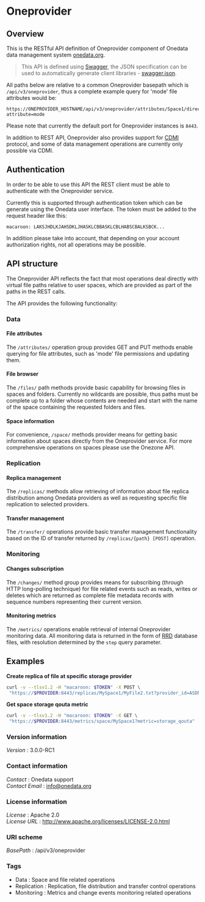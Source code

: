 # Oneprovider


<a name="overview"></a>
## Overview
This is the RESTful API definition of Oneprovider component of Onedata data management system [onedata.org](http://www.onedata.org).

> This API is defined using [Swagger](http://swagger.io/), the JSON specification can be used to automatically generate
> client libraries - [swagger.json](../../../swagger/oneprovider/swagger.json).

All paths below are relative to a common Oneprovider basepath which is `/api/v3/oneprovider`, thus a complete example
query for 'mode' file attributes would be:
 ```
 https://ONEPROVIDER_HOSTNAME/api/v3/oneprovider/attributes/Space1/directory1/file1.txt?attribute=mode
 ```
Please note that currently the default port for Oneprovider instances is `8443`.

In addition to REST API, Oneprovider also provides support for [CDMI](../../cdmi/cdmi.html) protocol, 
and some of data management operations are currently only possible via CDMI.


## Authentication
In order to be able to use this API the REST client must be able to authenticate with the Oneprovider service.

Currently this is supported through authentication token which can be generate using the Onedata user interface. 
The token must be added to the request header like this:
 ```
 macaroon: LAKSJHDLKJAHSDKLJHASKLCBBASKLCBLHABSCBALKSBCK...
 ```

In addition please take into account, that depending on your account authorization rights, not all operations
may be possible.

## API structure
The Oneprovider API reflects the fact that most operations deal directly with virtual file paths relative to
user spaces, which are provided as part of the paths in the REST calls.

The API provides the following functionality:

### Data

#### File attributes
The `/attributes/` operation group provides GET and PUT methods enable querying
for file attributes, such as 'mode' file permissions and updating them.

#### File browser
The `/files/` path methods provide basic capability for browsing files in spaces and folders.
Currently no wildcards are possible, thus paths must be complete up to a folder whose
contents are needed and start with the name of the space containing the requested folders and files.

#### Space information
For convenience, `/space/` methods provider means for getting basic information about
spaces directly from the Oneprovider service. For more comprehensive operations
on spaces please use the Onezone API.

### Replication

#### Replica management
The `/replicas/` methods allow retrieving of information about file replica distribution
among Onedata providers as well as requesting specific file replication to selected
providers.

#### Transfer management
The `/transfer/` operations provide basic transfer management functionality based on the ID of transfer
returned by `/replicas/{path} [POST]` operation. 

### Monitoring

#### Changes subscription
The `/changes/` method group provides means for subscribing (through HTTP long-polling technique) for
file related events such as reads, writes or deletes which are returned as complete file metadata
records with sequence numbers representing their current version.

#### Monitoring metrics
The `/metrics/` operations enable retrieval of internal Oneprovider monitoring data.
All monitoring data is returned in the form of [RRD](http://oss.oetiker.ch/rrdtool/) 
database files, with resolution determined by the `step` query parameter.

## Examples

**Create replica of file at specific storage provider**
```bash
curl -v --tlsv1.2 -H "macaroon: $TOKEN" -X POST \
 "https://$PROVIDER:8443/replicas/MySpace1/MyFile2.txt?provider_id=ASDNKJASF"
```

**Get space storage qouta metric**
```bash
curl -v --tlsv1.2 -H "macaroon: $TOKEN" -X GET \
 "https://$PROVIDER:8443/metrics/space/MySpace1?metric=storage_qouta"
```


### Version information
*Version* : 3.0.0-RC1


### Contact information
*Contact* : Onedata support  
*Contact Email* : info@onedata.org


### License information
*License* : Apache 2.0  
*License URL* : http://www.apache.org/licenses/LICENSE-2.0.html


### URI scheme
*BasePath* : /api/v3/oneprovider


### Tags

* Data : Space and file related operations
* Replication : Replication, file distribution and transfer control operations
* Monitoring : Metrics and change events monitoring related operations




